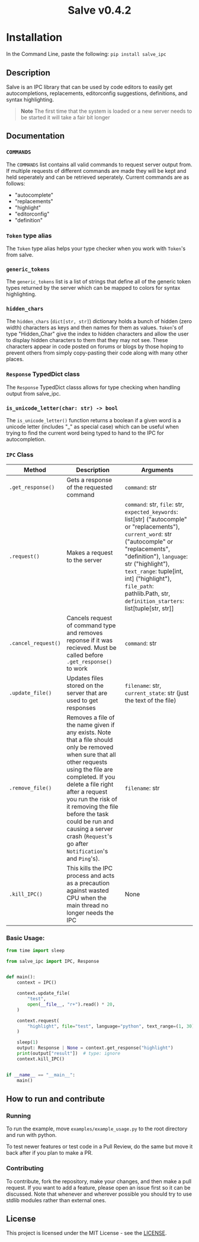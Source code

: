 <h1 align="center">Salve v0.4.2</h1>

# Installation

In the Command Line, paste the following: `pip install salve_ipc`

## Description

Salve is an IPC library that can be used by code editors to easily get autocompletions, replacements, editorconfig suggestions, definitions, and syntax highlighting.

> **Note**
> The first time that the system is loaded or a new server needs to be started it will take a fair bit longer

## Documentation

### `COMMANDS`

The `COMMANDS` list contains all valid commands to request server output from. If multiple requests of different commands are made they will be kept and held seperately and can be retrieved seperately. Current commands are as follows:

- "autocomplete"
- "replacements"
- "highlight"
- "editorconfig"
- "definition"

### `Token` type alias

The `Token` type alias helps your type checker when you work with `Token`'s from salve.

### `generic_tokens`

The `generic_tokens` list is a list of strings that define all of the generic token types returned by the server which can be mapped to colors for syntax highlighting.

### `hidden_chars`

The `hidden_chars` (`dict[str, str]`) dictionary holds a bunch of hidden (zero width) characters as keys and then names for them as values. `Token`'s of type "Hidden_Char" give the index to hidden characters and allow the user to display hidden characters to them that they may not see. These characters appear in code posted on forums or blogs by those hoping to prevent others from simply copy-pasting their code along with many other places.

### `Response` TypedDict class

The `Response` TypedDict classs allows for type checking when handling output from salve_ipc.

### `is_unicode_letter(char: str) -> bool`

The `is_unicode_letter()` function returns a boolean if a given word is a unicode letter (includes "\_" as special case) which can be useful when trying to find the current word being typed to hand to the IPC for autocompletion.

### `IPC` Class

| Method              | Description                                                                                                                                                                                                                                                                                                                                               | Arguments                                                                                                                                                                                                                                                                                                                  |
| ------------------- | --------------------------------------------------------------------------------------------------------------------------------------------------------------------------------------------------------------------------------------------------------------------------------------------------------------------------------------------------------- | -------------------------------------------------------------------------------------------------------------------------------------------------------------------------------------------------------------------------------------------------------------------------------------------------------------------------- |
| `.get_response()`   | Gets a response of the requested command                                                                                                                                                                                                                                                                                                                  | `command`: str                                                                                                                                                                                                                                                                                                             |
| `.request()`        | Makes a request to the server                                                                                                                                                                                                                                                                                                                             | `command`: str, `file`: str, `expected_keywords`: list[str] ("autocomple" or "replacements"), `current_word`: str ("autocomple" or "replacements", "definition"), `language`: str ("highlight"), `text_range`: tuple[int, int] ("highlight"), `file_path`: pathlib.Path, str, `definition_starters`: list[tuple[str, str]] |
| `.cancel_request()` | Cancels request of command type and removes reponse if it was recieved. Must be called before `.get_response()` to work                                                                                                                                                                                                                                   | `command`: str                                                                                                                                                                                                                                                                                                             |
| `.update_file()`    | Updates files stored on the server that are used to get responses                                                                                                                                                                                                                                                                                         | `filename`: str, `current_state`: str (just the text of the file)                                                                                                                                                                                                                                                          |
| `.remove_file()`    | Removes a file of the name given if any exists. Note that a file should only be removed when sure that all other requests using the file are completed. If you delete a file right after a request you run the risk of it removing the file before the task could be run and causing a server crash (`Request`'s go after `Notification`'s and `Ping`'s). | `filename`: str                                                                                                                                                                                                                                                                                                            |
| `.kill_IPC()`       | This kills the IPC process and acts as a precaution against wasted CPU when the main thread no longer needs the IPC                                                                                                                                                                                                                                       | None                                                                                                                                                                                                                                                                                                                       |

### Basic Usage:

```python
from time import sleep

from salve_ipc import IPC, Response


def main():
    context = IPC()

    context.update_file(
        "test",
        open(__file__, "r+").read() * 20,
    )

    context.request(
        "highlight", file="test", language="python", text_range=(1, 30)
    )

    sleep(1)
    output: Response | None = context.get_response("highlight")
    print(output["result"])  # type: ignore
    context.kill_IPC()


if __name__ == "__main__":
    main()
```

## How to run and contribute

### Running

To run the example, move `examples/example_usage.py` to the root directory and run with python.

To test newer features or test code in a Pull Review, do the same but move it back after if you plan to make a PR.

### Contributing

To contribute, fork the repository, make your changes, and then make a pull request. If you want to add a feature, please open an issue first so it can be discussed. Note that whenever and wherever possible you should try to use stdlib modules rather than external ones.

## License

This project is licensed under the MIT License - see the [LICENSE](./LISCENSE).
